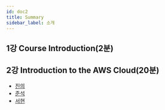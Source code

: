 ```yaml
---
id: doc2
title: Summary
sidebar_label: 소개
---
```

## 1강 Course Introduction(2분)


## 2강 Introduction to the AWS Cloud(20분)

- [진의](https://www.notion.so/tinyjin/Introduction-to-the-AWS-Cloud-8ac30fff9a0f452597bf6ac789c60145)
- [준석](./2강/aws_cp_ch2.md)
- [서현](https://drive.google.com/file/d/1un9OrEqry5ycKNP1R4qlj_v7lIGxWh_O/view?usp=sharing)